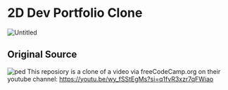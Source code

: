 # 2D Dev Portfolio Clone 
![Untitled](https://github.com/SRVSRR/2D-Dev-Portfolio/assets/135499024/5616c00a-90bd-40dd-bf4a-6f04880e137a)

## Original Source
![ped](https://github.com/SRVSRR/2D-Dev-Portfolio/assets/135499024/2046f5b3-838c-48d9-a43f-37712fbf7e81)
This reposiory is a clone of a video via freeCodeCamp.org on their youtube channel: https://youtu.be/wy_fSStEgMs?si=q1fvR3xzr7qFWiao
